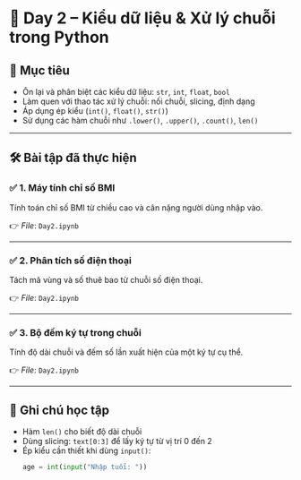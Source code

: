 # 📅 Day 2 – Kiểu dữ liệu & Xử lý chuỗi trong Python

## 🎯 Mục tiêu
- Ôn lại và phân biệt các kiểu dữ liệu: `str`, `int`, `float`, `bool`
- Làm quen với thao tác xử lý chuỗi: nối chuỗi, slicing, định dạng
- Áp dụng ép kiểu (`int()`, `float()`, `str()`)
- Sử dụng các hàm chuỗi như `.lower()`, `.upper()`, `.count()`, `len()`

---

## 🛠 Bài tập đã thực hiện

### ✅ 1. Máy tính chỉ số BMI
Tính toán chỉ số BMI từ chiều cao và cân nặng người dùng nhập vào.

👉 *File*: `Day2.ipynb`

---

### ✅ 2. Phân tích số điện thoại
Tách mã vùng và số thuê bao từ chuỗi số điện thoại.

👉 *File*: `Day2.ipynb`

---

### ✅ 3. Bộ đếm ký tự trong chuỗi
Tính độ dài chuỗi và đếm số lần xuất hiện của một ký tự cụ thể.

👉 *File*: `Day2.ipynb`

---

## 📌 Ghi chú học tập

- Hàm `len()` cho biết độ dài chuỗi
- Dùng slicing: `text[0:3]` để lấy ký tự từ vị trí 0 đến 2
- Ép kiểu cần thiết khi dùng `input()`:
  ```python
  age = int(input("Nhập tuổi: "))

